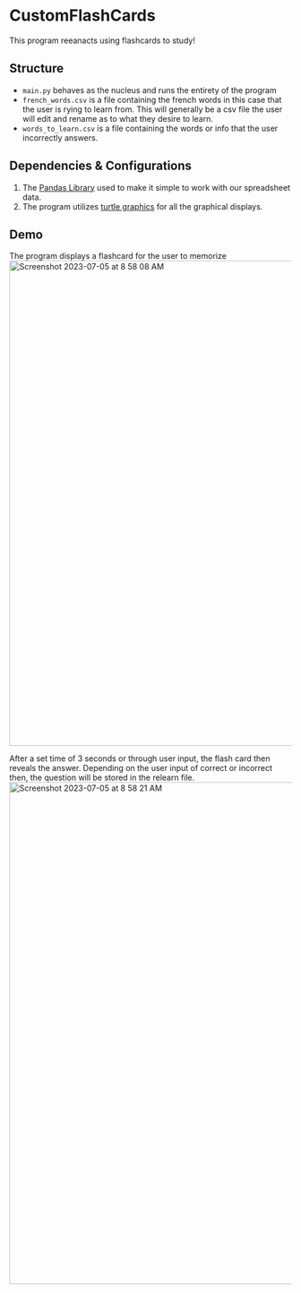 # CustomFlashCards
This program reeanacts using flashcards to study!

## Structure
- `main.py` behaves as the nucleus and runs the entirety of the program
- `french_words.csv` is a file containing the french words in this case that the user is rying to learn from. This will generally be a csv file the user will edit and rename as to what they desire to learn.
- `words_to_learn.csv` is a file containing the words or info that the user incorrectly answers.
## Dependencies & Configurations
1. The [Pandas Library](https://pandas.pydata.org/) used to make it simple to work with our spreadsheet data.
2. The program utilizes [turtle graphics](https://docs.python.org/3/library/turtle.html) for all the graphical displays.

## Demo
The program displays a flashcard for the user to memorize
<img width="867" alt="Screenshot 2023-07-05 at 8 58 08 AM" src="https://github.com/ishan-juneja/CustomFlashCards/assets/69048541/bf88d72f-5487-4d28-9d45-d4b1485486d7">

After a set time of 3 seconds or through user input, the flash card then reveals the answer. Depending on the user input of correct or incorrect then, the question will be stored in the relearn file.
<img width="897" alt="Screenshot 2023-07-05 at 8 58 21 AM" src="https://github.com/ishan-juneja/CustomFlashCards/assets/69048541/499755d2-760a-41d8-8f7f-ccb01102f955">
